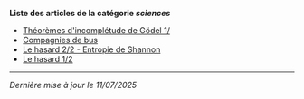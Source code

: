 **Liste des articles de la catégorie *sciences***
- [Théorèmes d'incomplétude de Gödel 1/](godel-def_peano.md)
- [Compagnies de bus](mail_bus.md)
- [Le hasard 2/2 - Entropie de Shannon](entropie-shannon.md)
- [Le hasard 1/2](hasard.md)

---

*Dernière mise à jour le 11/07/2025*
